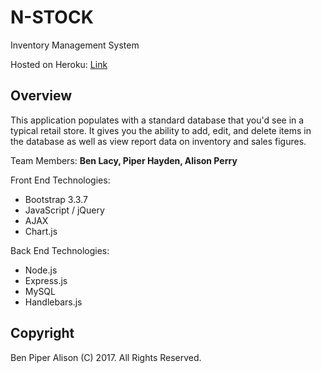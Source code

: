 # N-STOCK
Inventory Management System

Hosted on Heroku: [Link](https://n-stock.herokuapp.com)

## Overview
This application populates with a standard database that you'd see in a typical retail store. It gives you the ability to add, edit, and delete items in the database as well as view report data on inventory and sales figures.

Team Members: **Ben Lacy, Piper Hayden, Alison Perry**

Front End Technologies:

* Bootstrap 3.3.7
* JavaScript / jQuery
* AJAX
* Chart.js

Back End Technologies:

* Node.js
* Express.js
* MySQL
* Handlebars.js

## Copyright
Ben Piper Alison (C) 2017. All Rights Reserved.